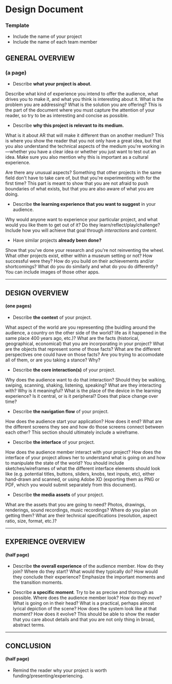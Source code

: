 # Design Document
### Template

- Include the name of your project
- Include the name of each team member

## GENERAL OVERVIEW
### (a page)

- Describe **what your project is about**.

Describe what kind of experience you intend to offer the audience, what drives you to make it, and what you think is interesting about it. What is the problem you are addressing? What is the solution you are offering? This is the part of the document where you must capture the attention of your reader, so try to be as interesting and concise as possible.

- Describe **why this project is relevant to its medium.**

What is it about AR that will make it different than on another medium? This is where you show the reader that you not only have a great idea, but that you also understand the technical aspects of the medium you're working in —whether you have a clear idea or whether you just want to test out an idea. Make sure you also mention why this is important as a cultural experience.

Are there any unusual aspects? Something that other projects in the same field don't have to take care of, but that you're experimenting with for the first time?  This part is meant to show that you are not afraid to push boundaries of what exists, but that you are also aware of what you are doing.

- Describe **the learning experience that you want to suggest** in your audience.

Why would anyone want to experience your particular project, and what would you like them to get out of it? Do they learn/reflect/play/challenge? Include how you will achieve that goal through *interactions* and *content*.

- Have similar projects **already been done?**

Show that you've done your research and you're not reinventing the wheel. What other projects exist, either within a museum setting or not? How successful were they? How do you build on their achievements and/or shortcomings? What do you do similarly and what do you do differently? You can include images of those other apps.

---

## DESIGN OVERVIEW
#### (one pages)

- Describe **the context** of your project.

What aspect of the world are you representing (the buidling around the audience, a country on the other side of the world? life as it happened in the same place 400 years ago, etc.)? What are the facts (historical, geographical, economical) that you are incorporating in your project? What are the objects that represent some of those facts? What are the different perspectives one could have on those facts? Are you trying to accomodate all of them, or are you taking a stance? Why?

- Describe **the core interaction(s)** of your project.

Why does the audience want to do that interaction? Should they be walking, swiping, scanning, shaking, listening, speaking? What are they interacting with? Why is it meaningful? What is the place of the device in the learning experience? Is it central, or is it peripheral? Does that place change over time?

- Describe **the navigation flow** of your project.

How does the audience start your application? How does it end? What are the different screens they see and how do those screens connect between each other? This section should ultimately include a wireframe.

- Describe **the interface** of your project.

How does the audience member interact with your project? How does the interface of your project allows her to understand what is going on and how to manipulate the state of the world? You should include sketches/wireframes of what the different interface elements should look like (e.g. potential titles, buttons, sliders, knobs, text inputs, etc), either hand-drawn and scanned, or using Adobe XD (exporting them as PNG or PDF, which you would submit separately from this document).

- Describe **the media assets** of your project.

What are the assets that you are going to need? Photos, drawings, renderings, sound recordings, music recordings? Where do you plan on getting them? What are their technical specifications (resolution, aspect ratio, size, format, etc.)?

---

## EXPERIENCE OVERVIEW
#### (half page)

- Describe **the overall experience** of the audience member. How do they join? Where do they start? What would they typically do? How would they conclude their experience? Emphasize the important moments and the transition moments.

- Describe **a specific moment**. Try to be as precise and thorough as possible. Where does the audience member look? How do they move? What is going on in their head? What is a practical, perhaps almost lyrical depiction of the scene? How does the system look like at that moment? How does it evolve? This should be able to show the reader that you care about details and that you are not only thing in broad, abstract terms.

---

## CONCLUSION
#### (half page)

- Remind the reader why your project is worth funding/presenting/experiencing.
